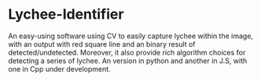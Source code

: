 # Lychee-Identifier
An easy-using software using CV to easily capture lychee within the image, with an output with red square line and an binary result of detected/undetected. Moreover, it also provide rich algorithm choices for detecting a series of lychee. An version in python and another in J.S, with one in Cpp under development.
